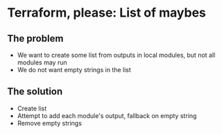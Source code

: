 # Terraform, please: List of maybes


## The problem
- We want to create some list from outputs in local modules, but not all modules may run
- We do not want empty strings in the list

## The solution
- Create list
- Attempt to add each module's output, fallback on empty string
- Remove empty strings
